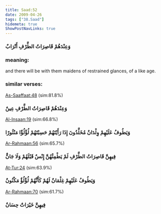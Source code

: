 ```yaml
---
title: Saad:52
date: 2009-04-26
tags: ["38.Saad"]
hidemeta: true 
ShowPostNavLinks: true 
---
```

### وَعِنْدَهُمْ قَاصِرَاتُ الطَّرْفِ أَتْرَابٌ
### meaning: 
and there will be with them maidens of restrained glances, of a like age.
### similar verses: 

[As-Saaffaat:48](/37/48) (sim:81.8%)

### وَعِنْدَهُمْ قَاصِرَاتُ الطَّرْفِ عِينٌ

[Al-Insaan:19](/76/19) (sim:66.8%)

### وَيَطُوفُ عَلَيْهِمْ وِلْدَانٌ مُخَلَّدُونَ إِذَا رَأَيْتَهُمْ حَسِبْتَهُمْ لُؤْلُؤًا مَنْثُورًا

[Ar-Rahmaan:56](/55/56) (sim:65.7%)

### فِيهِنَّ قَاصِرَاتُ الطَّرْفِ لَمْ يَطْمِثْهُنَّ إِنْسٌ قَبْلَهُمْ وَلَا جَانٌّ

[At-Tur:24](/52/24) (sim:63.9%)

### وَيَطُوفُ عَلَيْهِمْ غِلْمَانٌ لَهُمْ كَأَنَّهُمْ لُؤْلُؤٌ مَكْنُونٌ

[Ar-Rahmaan:70](/55/70) (sim:61.7%)

### فِيهِنَّ خَيْرَاتٌ حِسَانٌ
